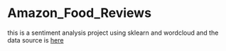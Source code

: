 # Amazon_Food_Reviews
this is a sentiment analysis project using sklearn and wordcloud and the data source is [here](https://www.kaggle.com/snap/amazon-fine-food-reviews?select=Reviews.csv)
